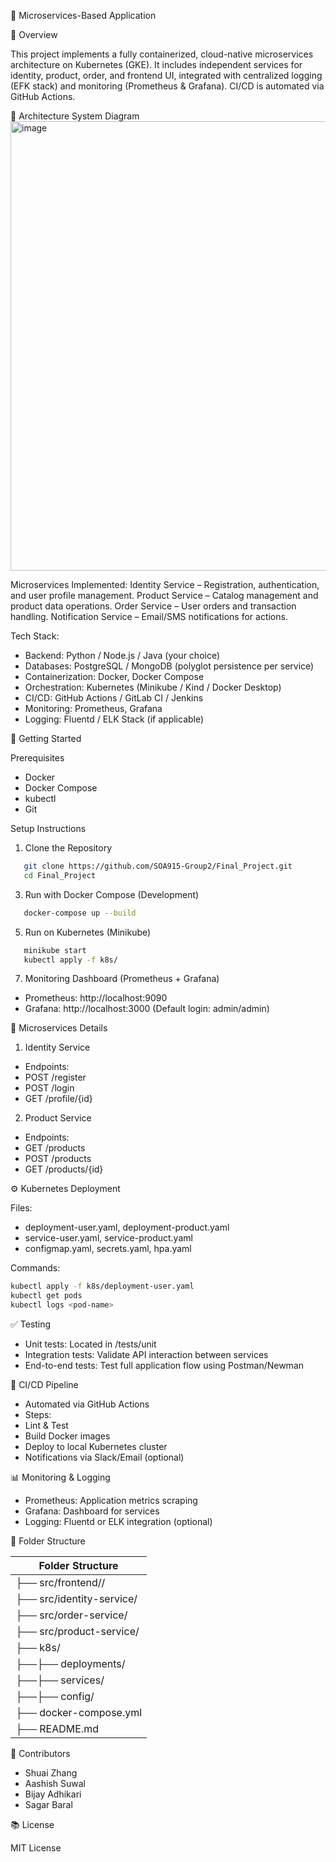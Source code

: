 🧩 Microservices-Based Application

📌 Overview

This project implements a fully containerized, cloud-native microservices architecture on Kubernetes (GKE). It includes independent services for identity, product, order, and frontend UI, integrated with centralized logging (EFK stack) and monitoring (Prometheus & Grafana). CI/CD is automated via GitHub Actions.


🧱 Architecture
System Diagram
<img width="973" height="719" alt="image" src="https://github.com/user-attachments/assets/bec1badf-b3e7-4c11-9568-d56d5e19e674" />





Microservices Implemented:
	Identity Service – Registration, authentication, and user profile management.
 	Product Service – Catalog management and product data operations.
  	Order Service – User orders and transaction handling.
   	Notification Service – Email/SMS notifications for actions.

Tech Stack:
- Backend: Python / Node.js / Java (your choice)
- Databases: PostgreSQL / MongoDB (polyglot persistence per service)
- Containerization: Docker, Docker Compose
- Orchestration: Kubernetes (Minikube / Kind / Docker Desktop)
- CI/CD: GitHub Actions / GitLab CI / Jenkins
- Monitoring: Prometheus, Grafana
- Logging: Fluentd / ELK Stack (if applicable)

🚀 Getting Started

Prerequisites
- Docker
- Docker Compose
- kubectl
- Git

Setup Instructions

1.	Clone the Repository
```sh
   git clone https://github.com/SOA915-Group2/Final_Project.git
   cd Final_Project
```

3.	Run with Docker Compose (Development)
```sh
   docker-compose up --build
```
5.	Run on Kubernetes (Minikube)
```sh
   minikube start
   kubectl apply -f k8s/
```

7.	Monitoring Dashboard (Prometheus + Grafana)
- Prometheus: http://localhost:9090
- Grafana: http://localhost:3000 (Default login: admin/admin)

🔧 Microservices Details

1. Identity Service
- Endpoints:
- POST /register
- POST /login
- GET /profile/{id}

2. Product Service
- Endpoints:
- GET /products
- POST /products
- GET /products/{id}



⚙️ Kubernetes Deployment

Files:
- deployment-user.yaml, deployment-product.yaml
- service-user.yaml, service-product.yaml
- configmap.yaml, secrets.yaml, hpa.yaml

Commands:

```sh
kubectl apply -f k8s/deployment-user.yaml
kubectl get pods
kubectl logs <pod-name>
```

✅ Testing
- Unit tests: Located in /tests/unit
- Integration tests: Validate API interaction between services
- End-to-end tests: Test full application flow using Postman/Newman

🔄 CI/CD Pipeline
- Automated via GitHub Actions
- Steps:
- Lint & Test
- Build Docker images
- Deploy to local Kubernetes cluster
- Notifications via Slack/Email (optional)

📊 Monitoring & Logging
- Prometheus: Application metrics scraping
- Grafana: Dashboard for services
- Logging: Fluentd or ELK integration (optional)

📂 Folder Structure

| Folder Structure |
| ------ |
| ├── src/frontend//|
| ├── src/identity-service/|
| ├── src/order-service/|
| ├── src/product-service/|
| ├── k8s/|
| ├──├── deployments/|
| ├──├── services/|
| ├──├── config/|
| ├── docker-compose.yml|
| ├── README.md|


👥 Contributors
- Shuai Zhang
- Aashish Suwal
- Bijay Adhikari
- Sagar Baral

📚 License

MIT License
